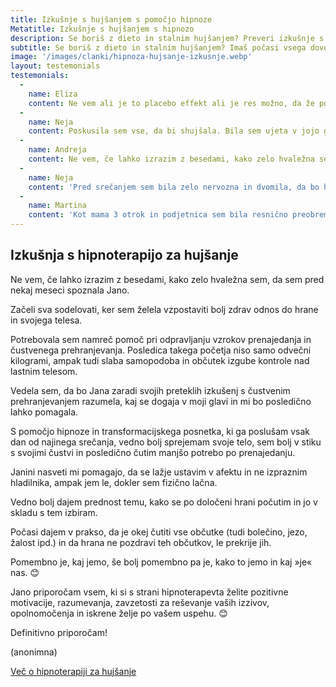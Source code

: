 ```yaml
---
title: Izkušnje s hujšanjem s pomočjo hipnoze
Metatitle: Izkušnje s hujšanjem s hipnozo
description: Se boriš z dieto in stalnim hujšanjem? Preveri izkušnje s hipnozo za hujšanje 
subtitle: Se boriš z dieto in stalnim hujšanjem? Imaš počasi vsega dovolj in bi rada stvari spremenila na podzavestni ravni? Preveri izkušnje s hipnozo za hujšanje 
image: '/images/clanki/hipnoza-hujsanje-izkusnje.webp'
layout: testemonials
testemonials:      
  -  
    name: Eliza
    content: Ne vem ali je to placebo effekt ali je res možno, da že po 2 poslušanjih nimam več boja s cukrom. Predal s cukrom me ne preganja več! Komaj čakam, da začnem program svobode od čustvenega prenajedanja.    
  -  
    name: Neja
    content: Poskusila sem vse, da bi shujšala. Bila sem ujeta v jojo gor in dol. Dolgoročno ni nič delovalo. Nobene diete se nisem mogla držat, in tako ni nič delovalo. Potem sem našla hipnoterapijo za hujšanje. Naučila sem se, kako se ob čustveih izzivih se ne zatekat v hrano. Kilogrami so potem sami šli dol. Hvala Jana!
  -  
    name: Andreja
    content: Ne vem, če lahko izrazim z besedami, kako zelo hvaležna sem, da sem pred nekaj meseci spoznala Jano. Začeli sva sodelovati, ker sem želela vzpostaviti bolj zdrav odnos do hrane in svojega telesa. Jano priporočam vsem, ki si s strani hipnoterapevta želite pozitivne motivacije, razumevanja, zavzetosti za reševanje vaših izzivov, opolnomočenja in iskrene želje po vašem uspehu. 
  -  
    name: Neja
    content: 'Pred srečanjem sem bila zelo nervozna in dvomila, da bo hipnoza delovala zame. Jana je poskrbela, da sem se počutila zelo udobno in varno. Sprva sem bila zelo skeptična, vendar sem se že po eni sami seansi počutim veliko bolj samozavestno. Redno poslušam hipnotični posnetek in čutim kako samozavest vsak dan bolj in bolj raste v meni!'
  -  
    name: Martina
    content: 'Kot mama 3 otrok in podjetnica sem bila resnično preobremenjena. Tako sem bila vpeta v dnevne obveznosti, da sploh čutila nisem, da sem tik pred zlomom. Na seansi sem se tako zelo sprostila, da se je od tam naprej samo še zložilo kot domine. Končno lahko rečem ne strankam, poskrbim zase in to popolnoma brez slabe vesti. Resnično, resnično hvala za to!'       
---
```




## Izkušnja s hipnoterapijo za hujšanje

Ne vem, če lahko izrazim z besedami, kako zelo hvaležna sem, da sem pred nekaj meseci spoznala Jano. 

Začeli sva sodelovati, ker sem želela vzpostaviti bolj zdrav odnos do hrane in svojega telesa. 

Potrebovala sem namreč pomoč pri odpravljanju vzrokov prenajedanja in čustvenega prehranjevanja. Posledica takega početja niso samo odvečni kilogrami, ampak tudi slaba samopodoba in občutek izgube kontrole nad lastnim telesom. 

Vedela sem, da bo Jana zaradi svojih preteklih izkušenj s čustvenim prehranjevanjem razumela, kaj se dogaja v moji glavi in mi bo posledično lahko pomagala. 

S pomočjo hipnoze in transformacijskega posnetka, ki ga poslušam vsak dan od najinega srečanja, vedno bolj sprejemam svoje telo, sem bolj v stiku s svojimi čustvi in posledično čutim manjšo potrebo po prenajedanju. 

Janini nasveti mi pomagajo, da se lažje ustavim v afektu in ne izpraznim hladilnika, ampak jem le, dokler sem fizično lačna. 

Vedno bolj dajem prednost temu, kako se po določeni hrani počutim in jo v skladu s tem izbiram. 

Počasi dajem v prakso, da je okej čutiti vse občutke (tudi bolečino, jezo, žalost ipd.) in da hrana ne pozdravi teh občutkov, le prekrije jih. 

Pomembno je, kaj jemo, še bolj pomembno pa je, kako to jemo in kaj »je« nas. 😊 

Jano priporočam vsem, ki si s strani hipnoterapevta želite pozitivne motivacije, razumevanja, zavzetosti za reševanje vaših izzivov, opolnomočenja in iskrene želje po vašem uspehu. 😊 

Definitivno priporočam! 

(anonimna)


<div class="article_button">
  <a href="/hipnoterapija-za-hujsanje/" class="button button--middle" type="submit">Več o hipnoterapiji za hujšanje<i class="ion ion-ios-paper-plane"></i></a>
</div>

